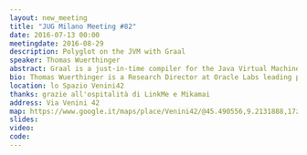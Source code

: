 ```yaml
---
layout: new_meeting
title: "JUG Milano Meeting #82"
date: 2016-07-13 00:00
meetingdate: 2016-08-29
description: Polyglot on the JVM with Graal
speaker: Thomas Wuerthinger
abstract: Graal is a just-in-time compiler for the Java Virtual Machine that can run on Java 9 using JVMCI, the new Java-based compiler interface. Graal also includes support for the Truffle polyglot framework providing peak performance for dynamic languages. Major dynamic language runtimes built on top of this framework include JavaScript, Ruby, and R. Additionally, it integrates LLVM-based languages such as C, C++, Go, and Rust into the JVM ecosystem via the Sulong project. This talk gives an overview of the new capabilities Graal enables for seamless language interoperability while at the same time providing world class performance for each individual language.
bio: Thomas Wuerthinger is a Research Director at Oracle Labs leading programming language implementation teams for languages including Java, JavaScript, Ruby, and R. He is the architect of the Graal compiler and the Truffle self-optimizing runtime system. Previously, he worked on the Crankshaft optimizing compiler of V8 at Google, and the Maxine research virtual machine at Sun Microsystems. He received a PhD degree from JKU Linz for his research about dynamic code evolution.
location: lo Spazio Venini42
thanks: grazie all'ospitalità di LinkMe e Mikamai
address: Via Venini 42
map: https://www.google.it/maps/place/Venini42/@45.490556,9.2131888,17z/data=!3m1!4b1!4m5!3m4!1s0x4786c6de20e6362f:0xc95afb6f555f4ed6!8m2!3d45.490556!4d9.2153775
slides:
video:
code:
---
```

